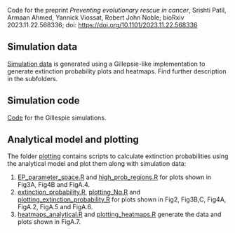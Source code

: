 Code for the preprint _Preventing evolutionary rescue in cancer_, Srishti Patil, Armaan Ahmed, Yannick Viossat, Robert John Noble; bioRxiv 2023.11.22.568336; doi: https://doi.org/10.1101/2023.11.22.568336

## Simulation data
[Simulation data](./simulation_data) is generated using a Gillepsie-like implementation to generate extinction probability plots and heatmaps. Find further description in the subfolders.

## Simulation code
[Code](./simulations) for the Gillespie simulations.

## Analytical model and plotting
The folder [plotting](./plotting) contains scripts to calculate extinction probabilities using the analytical model and plot them along with simulation data:

1) [EP_parameter_space.R](./plotting/EP_parameter_space.R) and [high_prob_regions.R](./plotting/high_prob_regions.R) for plots shown in Fig3A, Fig4B and FigA.4.
2) [extinction_probability.R](./plotting/extinction_probability.R), [plotting_Nq.R](./plotting/plotting_Nq.R) and [plotting_extinction_probability.R](./plotting/plotting_extinction_probability.R) for plots shown in Fig2, Fig3B,C, Fig4A, FigA.2, FigA.5 and FigA.6.
3) [heatmaps_analytical.R](./plotting/heatmaps_analytical.R) and [plotting_heatmaps.R](./plotting/plotting_heatmaps.R) generate the data and plots shown in FigA.7.
